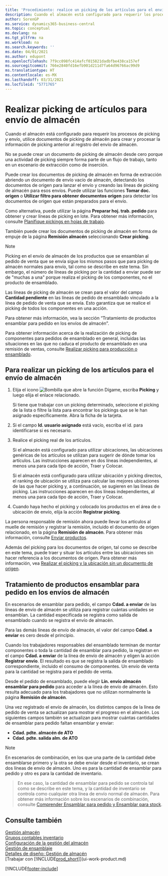 ```yaml
---
title: 'Procedimiento: realice un picking de los artículos para el envío de almacén | Documentos de Microsoft'
description: Cuando el almacén está configurado para requerir los procesos de picking y envío, utilice documentos de picking de almacén para crear y procesar la información de picking anterior al registro del envío de almacén.
author: SorenGP
ms.service: dynamics365-business-central
ms.topic: conceptual
ms.devlang: na
ms.tgt_pltfrm: na
ms.workload: na
ms.search.keywords: ''
ms.date: 04/01/2021
ms.author: edupont
ms.openlocfilehash: 7f9cc098fc414afcf015821dadbfbe438ca157ef
ms.sourcegitcommit: 766e2840fd16efb901d211d7fa64d96766ac99d9
ms.translationtype: HT
ms.contentlocale: es-MX
ms.lasthandoff: 03/31/2021
ms.locfileid: "5771765"
---
```

# <a name="pick-items-for-warehouse-shipment"></a>Realizar picking de artículos para envío de almacén
Cuando el almacén está configurado para requerir los procesos de picking y envío, utilice documentos de picking de almacén para crear y procesar la información de picking anterior al registro del envío de almacén.  

No se puede crear un documento de picking de almacén desde cero porque una actividad de picking siempre forma parte de un flujo de trabajo, tanto en un escenario de extracción como de inserción.  

Puede crear los documentos de picking de almacén en forma de extracción abriendo un documento de envío vacío de almacén, detectando los documentos de origen para lanzar el envío y creando las líneas de picking de almacén para esos envíos. Puede utilizar las funciones **Tomar doc. origen** o **Utilizar filtro para obtener documentos origen** para detectar los documentos de origen que están preparados para el envío.

Como alternativa, puede utilizar la página **Preparar hoj. trab. pedido** para obtener y crear líneas de picking en lote. Para obtener más información, consulte [Planifique pickings en hojas de trabajo](warehouse-how-to-plan-picks-in-worksheets.md).  

También puede crear los documentos de picking de almacén en forma de empuje de la página **Remisión almacén** seleccionando **Crear picking**.  

> [!NOTE]  
>  Picking en el envío de almacén de los productos que se ensamblan al pedido de venta que se envía sigue los mismos pasos que para picking de almacén normales para envío, tal como se describe en este tema. Sin embargo, el número de líneas de picking por la cantidad a enviar puede ser de "muchas a una" porque realiza el picking de los componentes, no el producto de ensamblado.  
>   
>  Las líneas de picking de almacén se crean para el valor del campo **Cantidad pendiente** en las líneas de pedido de ensamblado vinculado a la línea de pedido de venta que se envía. Esto garantiza que se realice el picking de todos los componentes en una acción.  
>   
>  Para obtener más información, vea la sección “Tratamiento de productos ensamblar para pedido en los envíos de almacén”.  
>   
>  Para obtener información acerca de la realización de picking de componentes para pedidos de ensamblado en general, incluidas las situaciones en las que no caduca el producto de ensamblado en una remisión de ventas, consulte [Realizar picking para producción o ensamblado](warehouse-how-to-pick-for-production.md).  

## <a name="to-pick-items-for-warehouse-shipment"></a>Para realizar un picking de los artículos para el envío de almacén  
1.  Elija el icono ![Bombilla que abre la función Dígame](media/ui-search/search_small.png "Dígame qué desea hacer"), escriba **Picking** y luego elija el enlace relacionado.  

    Si tiene que trabajar con un picking determinado, seleccione el picking de la lista o filtre la lista para encontrar los pickings que se le han asignado específicamente. Abra la ficha de la tarjeta.  
2.  Si el campo **Id. usuario asignado** está vacío, escriba el id. para identificarse si es necesario.  
3.  Realice el picking real de los artículos.  

    Si el almacén está configurado para utilizar ubicaciones, las ubicaciones genéricas de los artículos se utilizan para sugerir de dónde tomar los artículos. Las instrucciones aparecen en dos líneas independientes, al menos una para cada tipo de acción, Traer y Colocar.  

    Si el almacén está configurado para utilizar ubicación y picking directos, el ranking de ubicación se utiliza para calcular las mejores ubicaciones de las que hacer picking y, a continuación, se sugieren en las líneas de picking. Las instrucciones aparecen en dos líneas independientes, al menos una para cada tipo de acción, Traer y Colocar.  

4.  Cuando haya hecho el picking y colocado los productos en el área de o ubicación de envío, elija la acción **Registrar picking**.  

La persona responsable de remisión ahora puede llevar los artículos al muelle de remisión y registrar la remisión, incluido el documento de origen relacionado, en la página **Remisión de almacén**. Para obtener más información, consulte [Enviar productos](warehouse-how-ship-items.md).   

Además del picking para los documentos de origen, tal como se describe en este tema, puede traer y situar los artículos entre las ubicaciones sin hacer referencia a los documentos de origen. Para obtener más información, vea [Realizar el picking y la ubicación sin un documento de origen](warehouse-how-to-create-put-aways-from-internal-put-aways.md).  

## <a name="handling-assemble-to-order-items-in-warehouse-shipments"></a>Tratamiento de productos ensamblar para pedido en los envíos de almacén
En escenarios de ensamblar para pedido, el campo **Cdad. a enviar** de las líneas de envío de almacén se utiliza para registrar cuántas unidades se ensamblan. La cantidad especificada se registra como salida de ensamblado cuando se registra el envío de almacén.

Para las demás líneas de envío de almacén, el valor del campo **Cdad. a enviar** es cero desde el principio.

Cuando los trabajadores responsables del ensamblado terminan de montar componentes o toda la cantidad de ensamblar para pedido, la registran en el campo **Cdad. a enviar** de la línea de envío de almacén y eligen la acción **Registrar envío**. El resultado es que se registra la salida de ensamblado correspondiente, incluido el consumo de componentes. Un envío de venta para la cantidad se registra para el pedido de venta.

Desde el pedido de ensamblado, puede elegir **Lín. envío almacén ensamblar para pedido** para acceder a la línea de envío de almacén. Esto resulta adecuado para los trabajadores que no utilizan normalmente la página **Remisión de almacén**.

Una vez registrado el envío de almacén, los distintos campos de la línea de pedido de venta se actualizan para mostrar el progreso en el almacén. Los siguientes campos también se actualizan para mostrar cuántas cantidades de ensamblar para pedido faltan ensamblar y enviar:

- **Cdad. pdte. almacén de ATO**
- **Cdad. pdte. salida alm. de ATO**

> [!NOTE]
> En escenarios de combinación, en los que una parte de la cantidad debe ensamblarse primero y la otra se debe enviar desde el inventario, se crean dos líneas de envío de almacén. Uno es para la cantidad de ensamblar para pedido y otro es para la cantidad de inventario.

> En ese caso, la cantidad de ensamblar para pedido se controla tal como se describe en este tema, y la cantidad de inventario se controla como cualquier otra línea de envío normal de almacén. Para obtener más información sobre los escenarios de combinación, consulte [Comprender Ensamblar para pedido y Ensamblar para stock](assembly-assemble-to-order-or-assemble-to-stock.md).

## <a name="see-also"></a>Consulte también  
[Gestión almacén](warehouse-manage-warehouse.md)  
[Grupos contables inventario](inventory-manage-inventory.md)  
[Configuración de la gestión del almacén](warehouse-setup-warehouse.md)     
[Gestión de ensamblaje](assembly-assemble-items.md)    
[Detalles de diseño: Gestión de almacén](design-details-warehouse-management.md)  
[Trabajar con [!INCLUDE[prod_short](includes/prod_short.md)]](ui-work-product.md)


[!INCLUDE[footer-include](includes/footer-banner.md)]